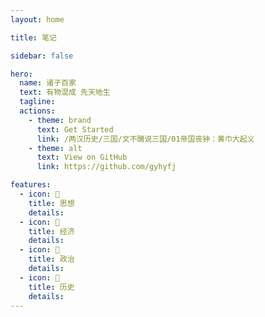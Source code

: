 ```yaml
---
layout: home

title: 笔记

sidebar: false

hero:
  name: 诸子百家
  text: 有物混成 先天地生
  tagline:
  actions:
    - theme: brand
      text: Get Started
      link: /两汉历史/三国/文不醜说三国/01帝国丧钟：黄巾大起义
    - theme: alt
      text: View on GitHub
      link: https://github.com/gyhyfj

features:
  - icon: 📕
    title: 思想
    details:
  - icon: 📘
    title: 经济
    details:
  - icon: 📔
    title: 政治
    details:
  - icon: 📙
    title: 历史
    details:
---
```


<style>
  :root {
    /* --vp-home-hero-name-color: blue; */
    --vp-home-hero-name-color: transparent;
    --vp-home-hero-name-background: -webkit-linear-gradient(120deg, #bd34fe, #41d1ff);
  }
</style>
